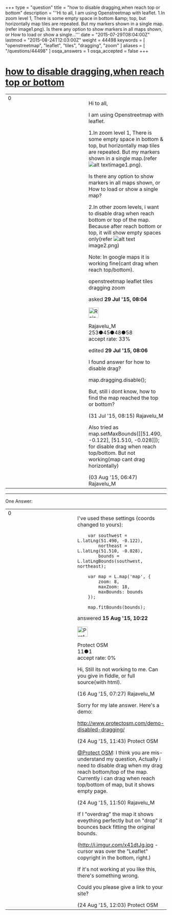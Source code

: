 +++
type = "question"
title = "how to disable dragging,when reach top or bottom"
description = '''Hi to all, I am using Openstreetmap with leaflet. 1.In zoom level 1, There is some empty space in bottom &amp;amp; top, but horizontally map tiles are repeated. But my markers shown in a single map.(refer image1.png). Is there any option to show markers in all maps shown, or How to load or show a single...'''
date = "2015-07-29T08:04:00Z"
lastmod = "2015-08-24T12:03:00Z"
weight = 44498
keywords = [ "openstreetmap", "leaflet", "tiles", "dragging", "zoom" ]
aliases = [ "/questions/44498" ]
osqa_answers = 1
osqa_accepted = false
+++

<div class="headNormal">

# [how to disable dragging,when reach top or bottom](/questions/44498/how-to-disable-draggingwhen-reach-top-or-bottom)

</div>

<div id="main-body">

<div id="askform">

<table id="question-table" style="width:100%;">
<colgroup>
<col style="width: 50%" />
<col style="width: 50%" />
</colgroup>
<tbody>
<tr>
<td style="width: 30px; vertical-align: top"><div class="vote-buttons">
<span id="post-44498-upvote" class="ajax-command post-vote up" rel="nofollow" title="I like this post (click again to cancel)"> </span>
<div id="post-44498-score" class="post-score" title="current number of votes">
0
</div>
<span id="post-44498-downvote" class="ajax-command post-vote down" rel="nofollow" title="I dont like this post (click again to cancel)"> </span> <span id="favorite-mark" class="ajax-command favorite-mark" rel="nofollow" title="mark/unmark this question as favorite (click again to cancel)"> </span>
<div id="favorite-count" class="favorite-count">
&#10;</div>
</div></td>
<td><div id="item-right">
<div class="question-body">
<p>Hi to all,</p>
<p>I am using Openstreetmap with leaflet.</p>
<p>1.In zoom level 1, There is some empty space in bottom &amp; top, but horizontally map tiles are repeated. But my markers shown in a single map.(refer <img src="http://help.openstreetmap.org/upfiles/image1_V2IGi1l.png" alt="alt text" />image1.png).</p>
<p>Is there any option to show markers in all maps shown, or How to load or show a single map?</p>
<p>2.In other zoom levels, i want to disable drag when reach bottom or top of the map. Because after reach bottom or top, it will show empty spaces only(refer <img src="http://help.openstreetmap.org/upfiles/image2_T8tGJ7w.png" alt="alt text" />image2.png)</p>
<p>Note: In google maps it is working fine(cant drag when reach top/bottom).</p>
</div>
<div id="question-tags" class="tags-container tags">
<span class="post-tag tag-link-openstreetmap" rel="tag" title="see questions tagged &#39;openstreetmap&#39;">openstreetmap</span> <span class="post-tag tag-link-leaflet" rel="tag" title="see questions tagged &#39;leaflet&#39;">leaflet</span> <span class="post-tag tag-link-tiles" rel="tag" title="see questions tagged &#39;tiles&#39;">tiles</span> <span class="post-tag tag-link-dragging" rel="tag" title="see questions tagged &#39;dragging&#39;">dragging</span> <span class="post-tag tag-link-zoom" rel="tag" title="see questions tagged &#39;zoom&#39;">zoom</span>
</div>
<div id="question-controls" class="post-controls">
&#10;</div>
<div class="post-update-info-container">
<div class="post-update-info post-update-info-user">
<p>asked <strong>29 Jul '15, 08:04</strong></p>
<img src="https://secure.gravatar.com/avatar/1ffa52ca3632b5a0cf02b51459b7529b?s=32&amp;d=identicon&amp;r=g" class="gravatar" width="32" height="32" alt="Rajavelu_M&#39;s gravatar image" />
<p><span>Rajavelu_M</span><br />
<span class="score" title="253 reputation points">253</span><span title="45 badges"><span class="badge1">●</span><span class="badgecount">45</span></span><span title="48 badges"><span class="silver">●</span><span class="badgecount">48</span></span><span title="58 badges"><span class="bronze">●</span><span class="badgecount">58</span></span><br />
<span class="accept_rate" title="Rate of the user&#39;s accepted answers">accept rate:</span> <span title="Rajavelu_M has one accepted answer">33%</span></p>
</img>
</div>
<div class="post-update-info post-update-info-edited">
<p><span> edited <strong>29 Jul '15, 08:06</strong> </span></p>
</div>
</div>
<div id="comments-container-44498" class="comments-container">
<span id="44563"></span>
<div id="comment-44563" class="comment">
<div id="post-44563-score" class="comment-score">
&#10;</div>
<div class="comment-text">
<p>I found answer for how to disable drag?</p>
<p>map.dragging.disable();</p>
<p>But, still i dont know, how to find the map reached the top or bottom?</p>
</div>
<div id="comment-44563-info" class="comment-info">
<span class="comment-age">(31 Jul '15, 08:15)</span> <span class="comment-user userinfo">Rajavelu_M</span>
</div>
</div>
<span id="44589"></span>
<div id="comment-44589" class="comment">
<div id="post-44589-score" class="comment-score">
&#10;</div>
<div class="comment-text">
<p>Also tried as map.setMaxBounds([[51.490, -0.122], [51.510, -0.028]]); for disable drag when reach top/bottom. But not working(map cant drag horizontally)</p>
</div>
<div id="comment-44589-info" class="comment-info">
<span class="comment-age">(03 Aug '15, 06:47)</span> <span class="comment-user userinfo">Rajavelu_M</span>
</div>
</div>
</div>
<div id="comment-tools-44498" class="comment-tools">
&#10;</div>
<div class="clear">
&#10;</div>
<div id="comment-44498-form-container" class="comment-form-container">
&#10;</div>
<div class="clear">
&#10;</div>
</div></td>
</tr>
</tbody>
</table>

------------------------------------------------------------------------

<div class="tabBar">

<span id="sort-top"></span>

<div class="headQuestions">

One Answer:

</div>

</div>

<span id="44774"></span>

<div id="answer-container-44774" class="answer">

<table style="width:100%;">
<colgroup>
<col style="width: 50%" />
<col style="width: 50%" />
</colgroup>
<tbody>
<tr>
<td style="width: 30px; vertical-align: top"><div class="vote-buttons">
<span id="post-44774-upvote" class="ajax-command post-vote up" rel="nofollow" title="I like this post (click again to cancel)"> </span>
<div id="post-44774-score" class="post-score" title="current number of votes">
0
</div>
<span id="post-44774-downvote" class="ajax-command post-vote down" rel="nofollow" title="I dont like this post (click again to cancel)"> </span>
</div></td>
<td><div class="item-right">
<div class="answer-body">
<p>I've used these settings (coords changed to yours):</p>
<pre><code>    var southwest = L.latLng(51.490, -0.122),
        northeast = L.latLng(51.510, -0.028),
        bounds = L.latLngBounds(southwest, northeast);
&#10;    var map = L.map(&#39;map&#39;, {
        zoom: 8,
        maxZoom: 18,
        maxBounds: bounds
    });
&#10;    map.fitBounds(bounds);</code></pre>
</div>
<div class="answer-controls post-controls">
&#10;</div>
<div class="post-update-info-container">
<div class="post-update-info post-update-info-user">
<p>answered <strong>15 Aug '15, 10:22</strong></p>
<img src="https://secure.gravatar.com/avatar/021eca37311c7e7fbf127a22a862b50d?s=32&amp;d=identicon&amp;r=g" class="gravatar" width="32" height="32" alt="Protect%20OSM&#39;s gravatar image" />
<p><span>Protect OSM</span><br />
<span class="score" title="11 reputation points">11</span><span title="1 badges"><span class="bronze">●</span><span class="badgecount">1</span></span><br />
<span class="accept_rate" title="Rate of the user&#39;s accepted answers">accept rate:</span> <span title="Protect OSM has no accepted answers">0%</span></p>
</img>
</div>
</div>
<div id="comments-container-44774" class="comments-container">
<span id="44780"></span>
<div id="comment-44780" class="comment">
<div id="post-44780-score" class="comment-score">
&#10;</div>
<div class="comment-text">
<p>Hi, Still its not working to me. Can you give in fiddle, or full source(with html).</p>
</div>
<div id="comment-44780-info" class="comment-info">
<span class="comment-age">(16 Aug '15, 07:27)</span> <span class="comment-user userinfo">Rajavelu_M</span>
</div>
</div>
<span id="44892"></span>
<div id="comment-44892" class="comment">
<div id="post-44892-score" class="comment-score">
&#10;</div>
<div class="comment-text">
<p>Sorry for my late answer. Here's a demo:</p>
<p><a href="http://www.protectosm.com/demo-disabled-dragging/">http://www.protectosm.com/demo-disabled-dragging/</a></p>
</div>
<div id="comment-44892-info" class="comment-info">
<span class="comment-age">(24 Aug '15, 11:43)</span> <span class="comment-user userinfo">Protect OSM</span>
</div>
</div>
<span id="44893"></span>
<div id="comment-44893" class="comment">
<div id="post-44893-score" class="comment-score">
&#10;</div>
<div class="comment-text">
<p><a href="http://help.openstreetmap.org/users/11189/protect-osm">@Protect OSM</a>: I think you are mis-understand my question, Actually i need to disable drag when my drag reach bottom/top of the map. Currently i can drag when reach top/bottom of map, but it shows empty page.</p>
</div>
<div id="comment-44893-info" class="comment-info">
<span class="comment-age">(24 Aug '15, 11:50)</span> <span class="comment-user userinfo">Rajavelu_M</span>
</div>
</div>
<span id="44894"></span>
<div id="comment-44894" class="comment">
<div id="post-44894-score" class="comment-score">
&#10;</div>
<div class="comment-text">
<p>If I "overdrag" the map it shows eveything perfectly but on "drop" it bounces back fitting the original bounds.</p>
<p>(<a href="http://i.imgur.com/x41dtJg.jpg">http://i.imgur.com/x41dtJg.jpg</a> - cursor was over the "Leaflet" copyright in the bottom, right.)</p>
<p>If it's not working at you like this, there's something wrong.</p>
<p>Could you please give a link to your site?</p>
</div>
<div id="comment-44894-info" class="comment-info">
<span class="comment-age">(24 Aug '15, 12:03)</span> <span class="comment-user userinfo">Protect OSM</span>
</div>
</div>
</div>
<div id="comment-tools-44774" class="comment-tools">
&#10;</div>
<div class="clear">
&#10;</div>
<div id="comment-44774-form-container" class="comment-form-container">
&#10;</div>
<div class="clear">
&#10;</div>
</div></td>
</tr>
</tbody>
</table>

</div>

<div class="paginator-container-left">

</div>

</div>

</div>

